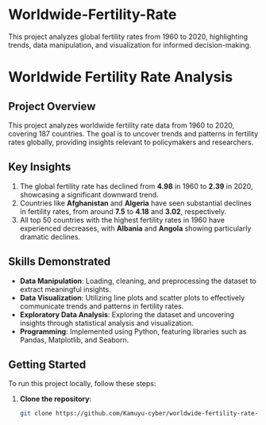 # Worldwide-Fertility-Rate
This project analyzes global fertility rates from 1960 to 2020, highlighting trends, data manipulation, and visualization for informed decision-making.
# Worldwide Fertility Rate Analysis  

## Project Overview  
This project analyzes worldwide fertility rate data from 1960 to 2020, covering 187 countries. The goal is to uncover trends and patterns in fertility rates globally, providing insights relevant to policymakers and researchers.  

## Key Insights  
1. The global fertility rate has declined from **4.98** in 1960 to **2.39** in 2020, showcasing a significant downward trend.  
2. Countries like **Afghanistan** and **Algeria** have seen substantial declines in fertility rates, from around **7.5** to **4.18** and **3.02**, respectively.  
3. All top 50 countries with the highest fertility rates in 1960 have experienced decreases, with **Albania** and **Angola** showing particularly dramatic declines.  

## Skills Demonstrated  
- **Data Manipulation**: Loading, cleaning, and preprocessing the dataset to extract meaningful insights.  
- **Data Visualization**: Utilizing line plots and scatter plots to effectively communicate trends and patterns in fertility rates.  
- **Exploratory Data Analysis**: Exploring the dataset and uncovering insights through statistical analysis and visualization.  
- **Programming**: Implemented using Python, featuring libraries such as Pandas, Matplotlib, and Seaborn.  

## Getting Started  
To run this project locally, follow these steps:  

1. **Clone the repository**:  
   ```bash  
   git clone https://github.com/Kamuyu-cyber/worldwide-fertility-rate-analysis.git
